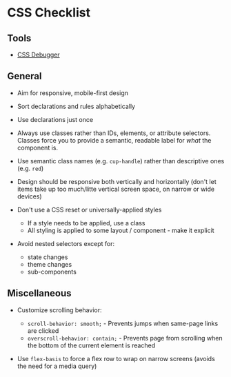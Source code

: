 # CSS Checklist

## Tools
* [CSS Debugger](https://medium.freecodecamp.org/heres-my-favorite-weird-trick-to-debug-css-88529aa5a6a3)

## General

* Aim for responsive, mobile-first design

* Sort declarations and rules alphabetically

* Use declarations just once

* Always use classes rather than IDs, elements, or attribute selectors. Classes force you to provide a semantic, readable label for *what* the component is.

* Use semantic class names (e.g. `cup-handle`) rather than descriptive ones (e.g. `red`)

* Design should be responsive both vertically and horizontally (don't let items take up too much/litte vertical  screen space, on narrow or wide devices)

* Don't use a CSS reset or universally-applied styles

  - If a style needs to be applied, use a class
  - All styling is applied to some layout / component - make it explicit

* Avoid nested selectors except for:

  - state changes
  - theme changes
  - sub-components

## Miscellaneous

* Customize scrolling behavior:
  - `scroll-behavior: smooth;` - Prevents jumps when same-page links are clicked
  - `overscroll-behavior: contain;` - Prevents page from scrolling when the bottom of the current element is reached

* Use `flex-basis` to force a flex row to wrap on narrow screens (avoids the need for a media query)
